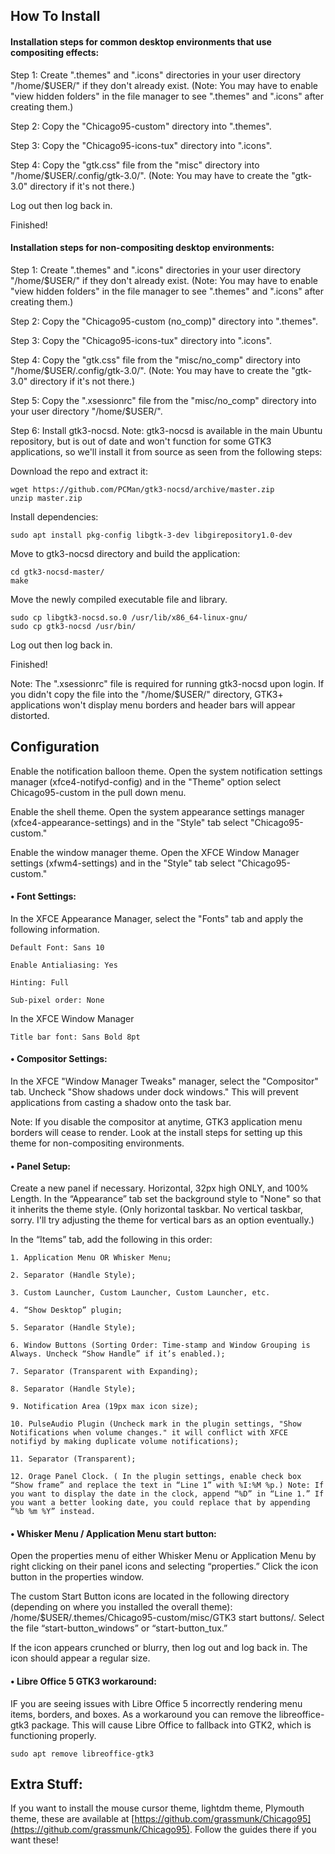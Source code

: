 ## How To Install

#### Installation steps for common desktop environments that use compositing effects:

Step 1: Create ".themes" and ".icons" directories  in your user directory "/home/$USER/" if they don't already exist.
(Note: You may have to enable "view hidden folders" in the file manager to see ".themes" and ".icons" after creating them.)

Step 2: Copy the "Chicago95-custom" directory into ".themes".

Step 3: Copy the "Chicago95-icons-tux" directory into ".icons".

Step 4: Copy the "gtk.css" file from the "misc" directory into "/home/$USER/.config/gtk-3.0/".
(Note: You may have to create the "gtk-3.0" directory if it's not there.)

Log out then log back in.

Finished!

#### Installation steps for non-compositing desktop environments:

Step 1: Create ".themes" and ".icons" directories  in your user directory "/home/$USER/" if they don't already exist.
(Note: You may have to enable "view hidden folders" in the file manager to see ".themes" and ".icons" after creating them.)

Step 2: Copy the "Chicago95-custom (no_comp)" directory into ".themes".

Step 3: Copy the "Chicago95-icons-tux" directory into ".icons".

Step 4: Copy the "gtk.css" file from the "misc/no_comp" directory into "/home/$USER/.config/gtk-3.0/".
(Note: You may have to create the "gtk-3.0" directory if it's not there.)

Step 5: Copy the ".xsessionrc" file from the "misc/no_comp" directory into your user directory "/home/$USER/".

Step 6: Install gtk3-nocsd. Note: gtk3-nocsd is available in the main Ubuntu repository, but is out of date and won't function for some GTK3 applications, so we'll install it from source as seen from the following steps:

Download the repo and extract it:

    wget https://github.com/PCMan/gtk3-nocsd/archive/master.zip
    unzip master.zip

Install dependencies:

    sudo apt install pkg-config libgtk-3-dev libgirepository1.0-dev

Move to gtk3-nocsd directory and build the application:

    cd gtk3-nocsd-master/
    make

Move the newly compiled executable file and library.

    sudo cp libgtk3-nocsd.so.0 /usr/lib/x86_64-linux-gnu/
    sudo cp gtk3-nocsd /usr/bin/

Log out then log back in.

Finished!

Note: The ".xsessionrc" file is required for running gtk3-nocsd upon login. If you didn't copy the file into the "/home/$USER/" directory, GTK3+ applications won't display menu borders and header bars will appear distorted.

## Configuration
Enable the notification balloon theme. Open the system notification settings manager (xfce4-notifyd-config) and in the "Theme" option select Chicago95-custom in the pull down menu.

Enable the shell theme. Open the system appearance settings manager (xfce4-appearance-settings) and in the "Style" tab select "Chicago95-custom."

Enable the window manager theme. Open the XFCE Window Manager settings (xfwm4-settings) and in the "Style" tab select "Chicago95-custom."

#### • Font Settings:
In the XFCE Appearance Manager, select the "Fonts" tab and apply the following information.

    Default Font: Sans 10

    Enable Antialiasing: Yes

    Hinting: Full

    Sub-pixel order: None

In the XFCE Window Manager

    Title bar font: Sans Bold 8pt

#### • Compositor Settings:
In the XFCE "Window Manager Tweaks" manager, select the "Compositor" tab. Uncheck "Show shadows under dock windows." This will prevent applications from casting a shadow onto the task bar.

Note: If you disable the compositor at anytime, GTK3 application menu borders will cease to render. Look at the install steps for setting up this theme for non-compositing environments.

#### • Panel Setup:
Create a new panel if necessary. Horizontal, 32px high ONLY, and 100% Length. In the “Appearance” tab set the background style to "None" so that it inherits the theme style. (Only horizontal taskbar. No vertical taskbar, sorry. I'll try adjusting the theme for vertical bars as an option eventually.)

In the “Items” tab, add the following in this order:

    1. Application Menu OR Whisker Menu; 

    2. Separator (Handle Style); 

    3. Custom Launcher, Custom Launcher, Custom Launcher, etc.

    4. “Show Desktop” plugin; 

    5. Separator (Handle Style); 

    6. Window Buttons (Sorting Order: Time-stamp and Window Grouping is Always. Uncheck “Show Handle” if it’s enabled.); 

    7. Separator (Transparent with Expanding); 

    8. Separator (Handle Style); 

    9. Notification Area (19px max icon size); 

    10. PulseAudio Plugin (Uncheck mark in the plugin settings, "Show Notifications when volume changes." it will conflict with XFCE notifiyd by making duplicate volume notifications); 

    11. Separator (Transparent); 

    12. Orage Panel Clock. ( In the plugin settings, enable check box “Show frame” and replace the text in “Line 1” with %I:%M %p.) Note: If you want to display the date in the clock, append “%D” in “Line 1.” If you want a better looking date, you could replace that by appending “%b %m %Y” instead.

#### • Whisker Menu / Application Menu start button:
Open the properties menu of either Whisker Menu or Application Menu by right clicking on their panel icons and selecting “properties.” Click the icon button in the properties window. 

The custom Start Button icons are located in the following directory (depending on where you installed the overall theme): /home/$USER/.themes/Chicago95-custom/misc/GTK3 start buttons/. Select the file “start-button_windows” or “start-button_tux.”

If the icon appears crunched or blurry, then log out and log back in. The icon should appear a regular size.

#### • Libre Office 5 GTK3 workaround:
IF you are seeing issues with Libre Office 5 incorrectly rendering menu items, borders, and boxes. As a workaround you can remove the libreoffice-gtk3 package. This will cause Libre Office to fallback into GTK2, which is functioning properly.

    sudo apt remove libreoffice-gtk3

## Extra Stuff:
If you want to install the mouse cursor theme, lightdm theme, Plymouth theme, these are available at [https://github.com/grassmunk/Chicago95](https://github.com/grassmunk/Chicago95). Follow the guides there if you want these!
